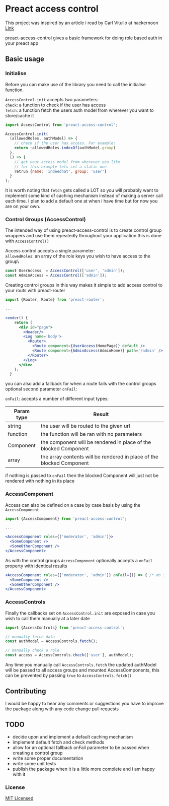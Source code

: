 # Preact access control

This project was inspired by an article i read by Carl Vitullo at hackernoon [Link](https://hackernoon.com/role-based-authorization-in-react-c70bb7641db4)

preact-access-control gives a basic framework for doing role based auth in your preact app

## Basic usage

### Initialise
Before you can make use of the library you need to call the initialise function.

`AccessControl.init` accepts two parameters:\
`check`: a function to check if the user has access\
`fetch`: a function fetch the users auth model from wherever you want to store/cache it

```jsx
import AccessControl from 'preact-access-control';

AccessControl.init(
  (allowedRoles, authModel) => {
    // check if the user has access. For example:
    return ~allowedRoles.indexOf(authModel.group)
  },
  () => {
    // get your access model from wherever you like
    // for this example lets set a static one
    retrun {name: 'indeedhat', group: 'user'}
  }
);
```

It is worth noting that `fetch` gets called a LOT so you will probably want to implement
some kind of caching mechanism instead of making a server call each time. I plan to add a
default one at when i have time but for now you are on your own.

### Control Groups (AccessControl)
The intended way of using preact-access-control is to create control group wrappers and use them 
repeatedly throughout your application this is done with `AccessControl()`

Access control accepts a single parameter:\
`allowedRoles`: an array of the role keys you wish to have access to the group\

```jsx
const UserAccess  = AccessControl(['user', 'admin']);
const AdminAccess = AccessControl(['admin']);
```

Creating control groups in this way makes it simple to add access control to your routs with preact-router

```jsx
import {Router, Route} from 'preact-router';

...

render() {
    return (
      <div id="page">
        <Header/>
        <Log name='body'>
          <Router>
            <Route component={UserAccess(HomePage)} default />
            <Route component={AdminAccess(AdminHome)} path='/admin' />
          </Router>
        </Log>
      </div>
    );
  }
```

you can also add a fallback for when a route fails with the control groups optional second parameter `onFail`:

`onFail`: accepts a number of different input types:

| Param type | Result                                                                |
|------------|-----------------------------------------------------------------------|
| string     | the user will be routed to the given url                              |
| function   | the function will be ran with no parameters                           |
| Component  | the component will be rendered in place of the blocked Component      |
| array      | the array contents will be rendered in place of the blocked Component |

if nothing is passed to `onFail` then the blocked Component will just not be rendered with nothing in its place

### AccessComponent

Access can also be defined on a case by case basis by using the `AccessComponent`

```jsx
import {AccessComponent} from 'preact-access-control';

...

<AccessComponent roles={['moderator', 'admin']}>
  <SomeComponent />
  <SomeOtherComponent />
</AccessComponent>
```

As with the control groups `AccessComponent` optionally accepts a `onFail` property with identical results

```jsx
<AccessComponent roles={['moderator', 'admin']} onFail={() => { /* do something */ }}>
  <SomeComponent />
  <SomeOtherComponent />
</AccessComponent>
```

### AccessControls

Finally the callbacks set on `AccessControl.init` are exposed in case you wish to call them manually at a later date

```jsx
import {AccessControls} from 'preact-access-control';

// manually fetch data
const authModel = AccessControls.fetch();

// manually check a role
const access = AccessComtrols.check(['user'], authModel);
```

Any time you manually call `AccessControls.fetch` the updated authModel will be passed to all access groups 
and mounted AccessComponents, this can be prevented by passing `true` to `AccessControls.fetch()`

## Contributing

I would be happy to hear any comments or suggestions you have to improve the package along with any code change pull
requests

## TODO

* decide upon and implement a default caching mechanism
* implement default fetch and check methods
* allow for an optional fallback onFail parameter to be passed when creating a control group
* write some proper documentation
* write some unit tests
* publish the package when it is a little more complete and i am happy with it

### License
[MIT Licensed](./LICENSE)
